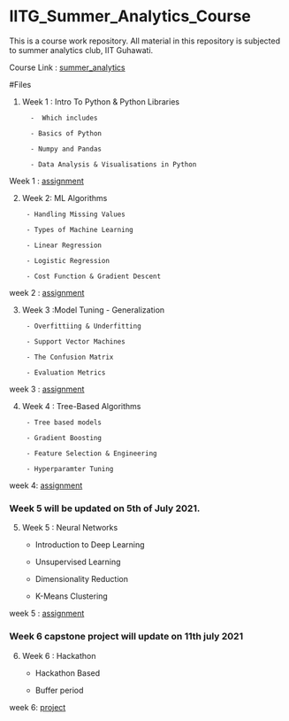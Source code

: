 # IITG_Summer_Analytics_Course
This is a  course work repository. All material in this repository is subjected to summer analytics club, IIT Guhawati. 


Course Link : [summer_analytics](g.ac.in/sa/caciitg/course/)

#Files 
1. Week 1  : Intro To Python & Python Libraries

         -  Which includes 
         
         - Basics of Python
         
         - Numpy and Pandas
         
         - Data Analysis & Visualisations in Python


Week 1  : [assignment]()

2. Week 2:  ML Algorithms


        - Handling Missing Values

        - Types of Machine Learning
        
        - Linear Regression

        - Logistic Regression
        
        - Cost Function & Gradient Descent


week 2 : [assignment]()



3. Week 3 :Model Tuning
        - Generalization

        - Overfittiing & Underfitting

        - Support Vector Machines
        
        - The Confusion Matrix
        
        - Evaluation Metrics
        
week 3 : [assignment]()

4. Week 4 : Tree-Based Algorithms
        
        - Tree based models
        
        - Gradient Boosting
        
        - Feature Selection & Engineering
        
        - Hyperparamter Tuning

week 4: [assignment]()


### Week 5 will be updated on 5th of July 2021.

5. Week 5 : Neural Networks
      
      - Introduction to Deep Learning
      
      - Unsupervised Learning
      
      - Dimensionality Reduction
      
      - K-Means Clustering

week 5 : [assignment]()

### Week 6 capstone project will update on 11th july 2021

6. Week 6 : Hackathon
     
     - Hackathon Based
     
     - Buffer period


week 6: [project]()

      
      
      
      
      
      
      
